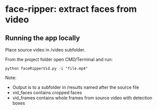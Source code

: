 # face-ripper: extract faces from video

## Running the app locally
Place source video in /video subfolder.

From the project folder open CMD/Terminal and run:

`python faceRipperVid.py -i "file.mp4"`

Note:
+ Output is to a subfolder in /results named after the source file
+ vid_faces contains cropped faces
+ vid_frames contains whole frames from source video with detection boxes
